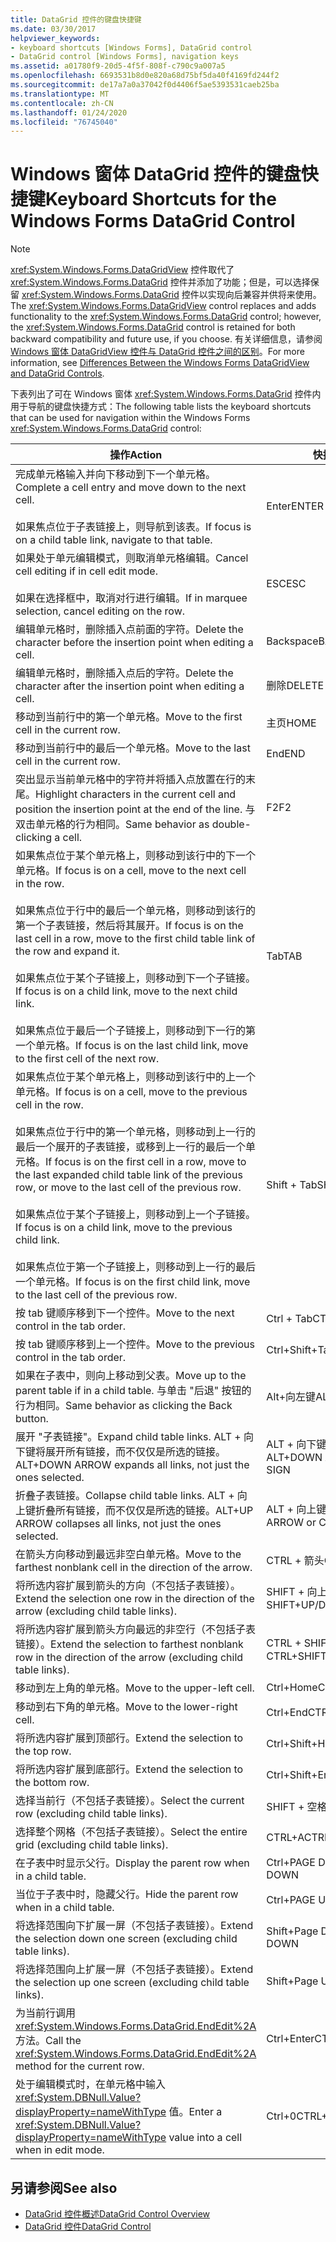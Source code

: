```yaml
---
title: DataGrid 控件的键盘快捷键
ms.date: 03/30/2017
helpviewer_keywords:
- keyboard shortcuts [Windows Forms], DataGrid control
- DataGrid control [Windows Forms], navigation keys
ms.assetid: a01780f9-20d5-4f5f-808f-c790c9a007a5
ms.openlocfilehash: 6693531b8d0e820a68d75bf5da40f4169fd244f2
ms.sourcegitcommit: de17a7a0a37042f0d4406f5ae5393531caeb25ba
ms.translationtype: MT
ms.contentlocale: zh-CN
ms.lasthandoff: 01/24/2020
ms.locfileid: "76745040"
---
```

# <a name="keyboard-shortcuts-for-the-windows-forms-datagrid-control"></a><span data-ttu-id="a7d83-102">Windows 窗体 DataGrid 控件的键盘快捷键</span><span class="sxs-lookup"><span data-stu-id="a7d83-102">Keyboard Shortcuts for the Windows Forms DataGrid Control</span></span>
> [!NOTE]
> <span data-ttu-id="a7d83-103"><xref:System.Windows.Forms.DataGridView> 控件取代了 <xref:System.Windows.Forms.DataGrid> 控件并添加了功能；但是，可以选择保留 <xref:System.Windows.Forms.DataGrid> 控件以实现向后兼容并供将来使用。</span><span class="sxs-lookup"><span data-stu-id="a7d83-103">The <xref:System.Windows.Forms.DataGridView> control replaces and adds functionality to the <xref:System.Windows.Forms.DataGrid> control; however, the <xref:System.Windows.Forms.DataGrid> control is retained for both backward compatibility and future use, if you choose.</span></span> <span data-ttu-id="a7d83-104">有关详细信息，请参阅 [Windows 窗体 DataGridView 控件与 DataGrid 控件之间的区别](differences-between-the-windows-forms-datagridview-and-datagrid-controls.md)。</span><span class="sxs-lookup"><span data-stu-id="a7d83-104">For more information, see [Differences Between the Windows Forms DataGridView and DataGrid Controls](differences-between-the-windows-forms-datagridview-and-datagrid-controls.md).</span></span>  
  
 <span data-ttu-id="a7d83-105">下表列出了可在 Windows 窗体 <xref:System.Windows.Forms.DataGrid> 控件内用于导航的键盘快捷方式：</span><span class="sxs-lookup"><span data-stu-id="a7d83-105">The following table lists the keyboard shortcuts that can be used for navigation within the Windows Forms <xref:System.Windows.Forms.DataGrid> control:</span></span>  
  
|<span data-ttu-id="a7d83-106">操作</span><span class="sxs-lookup"><span data-stu-id="a7d83-106">Action</span></span>|<span data-ttu-id="a7d83-107">快捷方式</span><span class="sxs-lookup"><span data-stu-id="a7d83-107">Shortcut</span></span>|  
|------------|--------------|  
|<span data-ttu-id="a7d83-108">完成单元格输入并向下移动到下一个单元格。</span><span class="sxs-lookup"><span data-stu-id="a7d83-108">Complete a cell entry and move down to the next cell.</span></span><br /><br /> <span data-ttu-id="a7d83-109">如果焦点位于子表链接上，则导航到该表。</span><span class="sxs-lookup"><span data-stu-id="a7d83-109">If focus is on a child table link, navigate to that table.</span></span>|<span data-ttu-id="a7d83-110">Enter</span><span class="sxs-lookup"><span data-stu-id="a7d83-110">ENTER</span></span>|  
|<span data-ttu-id="a7d83-111">如果处于单元编辑模式，则取消单元格编辑。</span><span class="sxs-lookup"><span data-stu-id="a7d83-111">Cancel cell editing if in cell edit mode.</span></span><br /><br /> <span data-ttu-id="a7d83-112">如果在选择框中，取消对行进行编辑。</span><span class="sxs-lookup"><span data-stu-id="a7d83-112">If in marquee selection, cancel editing on the row.</span></span>|<span data-ttu-id="a7d83-113">ESC</span><span class="sxs-lookup"><span data-stu-id="a7d83-113">ESC</span></span>|  
|<span data-ttu-id="a7d83-114">编辑单元格时，删除插入点前面的字符。</span><span class="sxs-lookup"><span data-stu-id="a7d83-114">Delete the character before the insertion point when editing a cell.</span></span>|<span data-ttu-id="a7d83-115">Backspace</span><span class="sxs-lookup"><span data-stu-id="a7d83-115">BACKSPACE</span></span>|  
|<span data-ttu-id="a7d83-116">编辑单元格时，删除插入点后的字符。</span><span class="sxs-lookup"><span data-stu-id="a7d83-116">Delete the character after the insertion point when editing a cell.</span></span>|<span data-ttu-id="a7d83-117">删除</span><span class="sxs-lookup"><span data-stu-id="a7d83-117">DELETE</span></span>|  
|<span data-ttu-id="a7d83-118">移动到当前行中的第一个单元格。</span><span class="sxs-lookup"><span data-stu-id="a7d83-118">Move to the first cell in the current row.</span></span>|<span data-ttu-id="a7d83-119">主页</span><span class="sxs-lookup"><span data-stu-id="a7d83-119">HOME</span></span>|  
|<span data-ttu-id="a7d83-120">移动到当前行中的最后一个单元格。</span><span class="sxs-lookup"><span data-stu-id="a7d83-120">Move to the last cell in the current row.</span></span>|<span data-ttu-id="a7d83-121">End</span><span class="sxs-lookup"><span data-stu-id="a7d83-121">END</span></span>|  
|<span data-ttu-id="a7d83-122">突出显示当前单元格中的字符并将插入点放置在行的末尾。</span><span class="sxs-lookup"><span data-stu-id="a7d83-122">Highlight characters in the current cell and position the insertion point at the end of the line.</span></span> <span data-ttu-id="a7d83-123">与双击单元格的行为相同。</span><span class="sxs-lookup"><span data-stu-id="a7d83-123">Same behavior as double-clicking a cell.</span></span>|<span data-ttu-id="a7d83-124">F2</span><span class="sxs-lookup"><span data-stu-id="a7d83-124">F2</span></span>|  
|<span data-ttu-id="a7d83-125">如果焦点位于某个单元格上，则移动到该行中的下一个单元格。</span><span class="sxs-lookup"><span data-stu-id="a7d83-125">If focus is on a cell, move to the next cell in the row.</span></span><br /><br /> <span data-ttu-id="a7d83-126">如果焦点位于行中的最后一个单元格，则移动到该行的第一个子表链接，然后将其展开。</span><span class="sxs-lookup"><span data-stu-id="a7d83-126">If focus is on the last cell in a row, move to the first child table link of the row and expand it.</span></span><br /><br /> <span data-ttu-id="a7d83-127">如果焦点位于某个子链接上，则移动到下一个子链接。</span><span class="sxs-lookup"><span data-stu-id="a7d83-127">If focus is on a child link, move to the next child link.</span></span><br /><br /> <span data-ttu-id="a7d83-128">如果焦点位于最后一个子链接上，则移动到下一行的第一个单元格。</span><span class="sxs-lookup"><span data-stu-id="a7d83-128">If focus is on the last child link, move to the first cell of the next row.</span></span>|<span data-ttu-id="a7d83-129">Tab</span><span class="sxs-lookup"><span data-stu-id="a7d83-129">TAB</span></span>|  
|<span data-ttu-id="a7d83-130">如果焦点位于某个单元格上，则移动到该行中的上一个单元格。</span><span class="sxs-lookup"><span data-stu-id="a7d83-130">If focus is on a cell, move to the previous cell in the row.</span></span><br /><br /> <span data-ttu-id="a7d83-131">如果焦点位于行中的第一个单元格，则移动到上一行的最后一个展开的子表链接，或移到上一行的最后一个单元格。</span><span class="sxs-lookup"><span data-stu-id="a7d83-131">If focus is on the first cell in a row, move to the last expanded child table link of the previous row, or move to the last cell of the previous row.</span></span><br /><br /> <span data-ttu-id="a7d83-132">如果焦点位于某个子链接上，则移动到上一个子链接。</span><span class="sxs-lookup"><span data-stu-id="a7d83-132">If focus is on a child link, move to the previous child link.</span></span><br /><br /> <span data-ttu-id="a7d83-133">如果焦点位于第一个子链接上，则移动到上一行的最后一个单元格。</span><span class="sxs-lookup"><span data-stu-id="a7d83-133">If focus is on the first child link, move to the last cell of the previous row.</span></span>|<span data-ttu-id="a7d83-134">Shift + Tab</span><span class="sxs-lookup"><span data-stu-id="a7d83-134">SHIFT+TAB</span></span>|  
|<span data-ttu-id="a7d83-135">按 tab 键顺序移到下一个控件。</span><span class="sxs-lookup"><span data-stu-id="a7d83-135">Move to the next control in the tab order.</span></span>|<span data-ttu-id="a7d83-136">Ctrl + Tab</span><span class="sxs-lookup"><span data-stu-id="a7d83-136">CTRL+TAB</span></span>|  
|<span data-ttu-id="a7d83-137">按 tab 键顺序移到上一个控件。</span><span class="sxs-lookup"><span data-stu-id="a7d83-137">Move to the previous control in the tab order.</span></span>|<span data-ttu-id="a7d83-138">Ctrl+Shift+Tab</span><span class="sxs-lookup"><span data-stu-id="a7d83-138">CTRL+SHIFT+TAB</span></span>|  
|<span data-ttu-id="a7d83-139">如果在子表中，则向上移动到父表。</span><span class="sxs-lookup"><span data-stu-id="a7d83-139">Move up to the parent table if in a child table.</span></span> <span data-ttu-id="a7d83-140">与单击 "后退" 按钮的行为相同。</span><span class="sxs-lookup"><span data-stu-id="a7d83-140">Same behavior as clicking the Back button.</span></span>|<span data-ttu-id="a7d83-141">Alt+向左键</span><span class="sxs-lookup"><span data-stu-id="a7d83-141">ALT+LEFT ARROW</span></span>|  
|<span data-ttu-id="a7d83-142">展开 "子表链接"。</span><span class="sxs-lookup"><span data-stu-id="a7d83-142">Expand child table links.</span></span> <span data-ttu-id="a7d83-143">ALT + 向下键将展开所有链接，而不仅仅是所选的链接。</span><span class="sxs-lookup"><span data-stu-id="a7d83-143">ALT+DOWN ARROW expands all links, not just the ones selected.</span></span>|<span data-ttu-id="a7d83-144">ALT + 向下键或 CTRL + 加号</span><span class="sxs-lookup"><span data-stu-id="a7d83-144">ALT+DOWN ARROW or CTRL+PLUS SIGN</span></span>|  
|<span data-ttu-id="a7d83-145">折叠子表链接。</span><span class="sxs-lookup"><span data-stu-id="a7d83-145">Collapse child table links.</span></span> <span data-ttu-id="a7d83-146">ALT + 向上键折叠所有链接，而不仅仅是所选的链接。</span><span class="sxs-lookup"><span data-stu-id="a7d83-146">ALT+UP ARROW collapses all links, not just the ones selected.</span></span>|<span data-ttu-id="a7d83-147">ALT + 向上键或 CTRL + 减号</span><span class="sxs-lookup"><span data-stu-id="a7d83-147">ALT+UP ARROW or CTRL+MINUS SIGN</span></span>|  
|<span data-ttu-id="a7d83-148">在箭头方向移动到最远非空白单元格。</span><span class="sxs-lookup"><span data-stu-id="a7d83-148">Move to the farthest nonblank cell in the direction of the arrow.</span></span>|<span data-ttu-id="a7d83-149">CTRL + 箭头</span><span class="sxs-lookup"><span data-stu-id="a7d83-149">CTRL+ARROW</span></span>|  
|<span data-ttu-id="a7d83-150">将所选内容扩展到箭头的方向（不包括子表链接）。</span><span class="sxs-lookup"><span data-stu-id="a7d83-150">Extend the selection one row in the direction of the arrow (excluding child table links).</span></span>|<span data-ttu-id="a7d83-151">SHIFT + 向上键/向下键</span><span class="sxs-lookup"><span data-stu-id="a7d83-151">SHIFT+UP/DOWN ARROW</span></span>|  
|<span data-ttu-id="a7d83-152">将所选内容扩展到箭头方向最远的非空行（不包括子表链接）。</span><span class="sxs-lookup"><span data-stu-id="a7d83-152">Extend the selection to farthest nonblank row in the direction of the arrow (excluding child table links).</span></span>|<span data-ttu-id="a7d83-153">CTRL + SHIFT + 向上/向下键</span><span class="sxs-lookup"><span data-stu-id="a7d83-153">CTRL+SHIFT+ UP/DOWN ARROW</span></span>|  
|<span data-ttu-id="a7d83-154">移动到左上角的单元格。</span><span class="sxs-lookup"><span data-stu-id="a7d83-154">Move to the upper-left cell.</span></span>|<span data-ttu-id="a7d83-155">Ctrl+Home</span><span class="sxs-lookup"><span data-stu-id="a7d83-155">CTRL+HOME</span></span>|  
|<span data-ttu-id="a7d83-156">移动到右下角的单元格。</span><span class="sxs-lookup"><span data-stu-id="a7d83-156">Move to the lower-right cell.</span></span>|<span data-ttu-id="a7d83-157">Ctrl+End</span><span class="sxs-lookup"><span data-stu-id="a7d83-157">CTRL+END</span></span>|  
|<span data-ttu-id="a7d83-158">将所选内容扩展到顶部行。</span><span class="sxs-lookup"><span data-stu-id="a7d83-158">Extend the selection to the top row.</span></span>|<span data-ttu-id="a7d83-159">Ctrl+Shift+Home</span><span class="sxs-lookup"><span data-stu-id="a7d83-159">CTRL+SHIFT+HOME</span></span>|  
|<span data-ttu-id="a7d83-160">将所选内容扩展到底部行。</span><span class="sxs-lookup"><span data-stu-id="a7d83-160">Extend the selection to the bottom row.</span></span>|<span data-ttu-id="a7d83-161">Ctrl+Shift+End</span><span class="sxs-lookup"><span data-stu-id="a7d83-161">CTRL+SHIFT+END</span></span>|  
|<span data-ttu-id="a7d83-162">选择当前行（不包括子表链接）。</span><span class="sxs-lookup"><span data-stu-id="a7d83-162">Select the current row (excluding child table links).</span></span>|<span data-ttu-id="a7d83-163">SHIFT + 空格键</span><span class="sxs-lookup"><span data-stu-id="a7d83-163">SHIFT+SPACEBAR</span></span>|  
|<span data-ttu-id="a7d83-164">选择整个网格（不包括子表链接）。</span><span class="sxs-lookup"><span data-stu-id="a7d83-164">Select the entire grid (excluding child table links).</span></span>|<span data-ttu-id="a7d83-165">CTRL+A</span><span class="sxs-lookup"><span data-stu-id="a7d83-165">CTRL+A</span></span>|  
|<span data-ttu-id="a7d83-166">在子表中时显示父行。</span><span class="sxs-lookup"><span data-stu-id="a7d83-166">Display the parent row when in a child table.</span></span>|<span data-ttu-id="a7d83-167">Ctrl+PAGE DOWN</span><span class="sxs-lookup"><span data-stu-id="a7d83-167">CTRL+PAGE DOWN</span></span>|  
|<span data-ttu-id="a7d83-168">当位于子表中时，隐藏父行。</span><span class="sxs-lookup"><span data-stu-id="a7d83-168">Hide the parent row when in a child table.</span></span>|<span data-ttu-id="a7d83-169">Ctrl+PAGE UP</span><span class="sxs-lookup"><span data-stu-id="a7d83-169">CTRL+PAGE UP</span></span>|  
|<span data-ttu-id="a7d83-170">将选择范围向下扩展一屏（不包括子表链接）。</span><span class="sxs-lookup"><span data-stu-id="a7d83-170">Extend the selection down one screen (excluding child table links).</span></span>|<span data-ttu-id="a7d83-171">Shift+Page Down</span><span class="sxs-lookup"><span data-stu-id="a7d83-171">SHIFT+PAGE DOWN</span></span>|  
|<span data-ttu-id="a7d83-172">将选择范围向上扩展一屏（不包括子表链接）。</span><span class="sxs-lookup"><span data-stu-id="a7d83-172">Extend the selection up one screen (excluding child table links).</span></span>|<span data-ttu-id="a7d83-173">Shift+Page Up</span><span class="sxs-lookup"><span data-stu-id="a7d83-173">SHIFT+PAGE UP</span></span>|  
|<span data-ttu-id="a7d83-174">为当前行调用 <xref:System.Windows.Forms.DataGrid.EndEdit%2A> 方法。</span><span class="sxs-lookup"><span data-stu-id="a7d83-174">Call the <xref:System.Windows.Forms.DataGrid.EndEdit%2A> method for the current row.</span></span>|<span data-ttu-id="a7d83-175">Ctrl+Enter</span><span class="sxs-lookup"><span data-stu-id="a7d83-175">CTRL+ENTER</span></span>|  
|<span data-ttu-id="a7d83-176">处于编辑模式时，在单元格中输入 <xref:System.DBNull.Value?displayProperty=nameWithType> 值。</span><span class="sxs-lookup"><span data-stu-id="a7d83-176">Enter a <xref:System.DBNull.Value?displayProperty=nameWithType> value into a cell when in edit mode.</span></span>|<span data-ttu-id="a7d83-177">Ctrl+0</span><span class="sxs-lookup"><span data-stu-id="a7d83-177">CTRL+0</span></span>|  
  
## <a name="see-also"></a><span data-ttu-id="a7d83-178">另请参阅</span><span class="sxs-lookup"><span data-stu-id="a7d83-178">See also</span></span>

- [<span data-ttu-id="a7d83-179">DataGrid 控件概述</span><span class="sxs-lookup"><span data-stu-id="a7d83-179">DataGrid Control Overview</span></span>](datagrid-control-overview-windows-forms.md)
- [<span data-ttu-id="a7d83-180">DataGrid 控件</span><span class="sxs-lookup"><span data-stu-id="a7d83-180">DataGrid Control</span></span>](datagrid-control-windows-forms.md)
